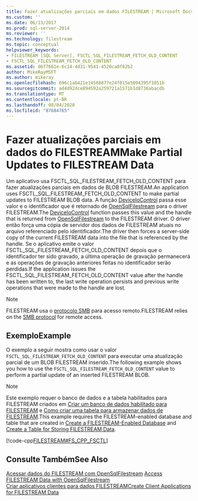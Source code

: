 ```yaml
---
title: Fazer atualizações parciais em dados FILESTREAM | Microsoft Docs
ms.custom: ''
ms.date: 06/13/2017
ms.prod: sql-server-2014
ms.reviewer: ''
ms.technology: filestream
ms.topic: conceptual
helpviewer_keywords:
- FILESTREAM [SQL Server], FSCTL_SQL_FILESTREAM_FETCH_OLD_CONTENT
- FSCTL_SQL_FILESTREAM_FETCH_OLD_CONTENT
ms.assetid: d6f7661e-6c14-4d31-9541-4520ca0f82b2
author: MikeRayMSFT
ms.author: mikeray
ms.openlocfilehash: 696c1a6421e14568877e24f015e5094395f1051b
ms.sourcegitcommit: ad4d92dce894592a259721a1571b1d8736abacdb
ms.translationtype: MT
ms.contentlocale: pt-BR
ms.lasthandoff: 08/04/2020
ms.locfileid: "87684765"
---
```

# <a name="make-partial-updates-to-filestream-data"></a><span data-ttu-id="ef03e-102">Fazer atualizações parciais em dados do FILESTREAM</span><span class="sxs-lookup"><span data-stu-id="ef03e-102">Make Partial Updates to FILESTREAM Data</span></span>
  <span data-ttu-id="ef03e-103">Um aplicativo usa FSCTL_SQL_FILESTREAM_FETCH_OLD_CONTENT para fazer atualizações parciais em dados de BLOB FILESTREAM.</span><span class="sxs-lookup"><span data-stu-id="ef03e-103">An application uses FSCTL_SQL_FILESTREAM_FETCH_OLD_CONTENT to make partial updates to FILESTREAM BLOB data.</span></span> <span data-ttu-id="ef03e-104">A função [DeviceIoControl](https://go.microsoft.com/fwlink/?LinkId=105527) passa esse valor e o identificador que é retornado de [OpenSqlFilestream](access-filestream-data-with-opensqlfilestream.md) para o driver FILESTREAM.</span><span class="sxs-lookup"><span data-stu-id="ef03e-104">The [DeviceIoControl](https://go.microsoft.com/fwlink/?LinkId=105527) function passes this value and the handle that is returned from [OpenSqlFilestream](access-filestream-data-with-opensqlfilestream.md) to the FILESTREAM driver.</span></span> <span data-ttu-id="ef03e-105">O driver então força uma cópia de servidor dos dados de FILESTREAM atuais no arquivo referenciado pelo identificador.</span><span class="sxs-lookup"><span data-stu-id="ef03e-105">The driver then forces a server-side copy of the current FILESTREAM data into the file that is referenced by the handle.</span></span> <span data-ttu-id="ef03e-106">Se o aplicativo emite o valor FSCTL_SQL_FILESTREAM_FETCH_OLD_CONTENT depois que o identificador ter sido gravado, a última operação de gravação permanecerá e as operações de gravação anteriores feitas no identificador serão perdidas.</span><span class="sxs-lookup"><span data-stu-id="ef03e-106">If the application issues the FSCTL_SQL_FILESTREAM_FETCH_OLD_CONTENT value after the handle has been written to, the last write operation persists and previous write operations that were made to the handle are lost.</span></span>  
  
> [!NOTE]  
>  <span data-ttu-id="ef03e-107">FILESTREAM usa o [protocolo SMB](https://go.microsoft.com/fwlink/?LinkId=112454) para acesso remoto.</span><span class="sxs-lookup"><span data-stu-id="ef03e-107">FILESTREAM relies on the [SMB protocol](https://go.microsoft.com/fwlink/?LinkId=112454) for remote access.</span></span>  
  
## <a name="example"></a><span data-ttu-id="ef03e-108">Exemplo</span><span class="sxs-lookup"><span data-stu-id="ef03e-108">Example</span></span>  
 <span data-ttu-id="ef03e-109">O exemplo a seguir mostra como usar o valor `FSCTL_SQL_FILESTREAM_FETCH_OLD_CONTENT` para executar uma atualização parcial de um BLOB FILESTREAM inserido.</span><span class="sxs-lookup"><span data-stu-id="ef03e-109">The following example shows you how to use the `FSCTL_SQL_FILESTREAM_FETCH_OLD_CONTENT` value to perform a partial update of an inserted FILESTREAM BLOB.</span></span>  
  
> [!NOTE]  
>  <span data-ttu-id="ef03e-110">Este exemplo requer o banco de dados e a tabela habilitados para FILESTREAM criados em [Criar um banco de dados habilitado para FILESTREAM](create-a-filestream-enabled-database.md) e [Como criar uma tabela para armazenar dados de FILESTREAM](create-a-table-for-storing-filestream-data.md).</span><span class="sxs-lookup"><span data-stu-id="ef03e-110">This example requires the FILESTREAM-enabled database and table that are created in [Create a FILESTREAM-Enabled Database](create-a-filestream-enabled-database.md) and [Create a Table for Storing FILESTREAM Data](create-a-table-for-storing-filestream-data.md).</span></span>  
  
 [!code-cpp[FILESTREAM#FS_CPP_FSCTL](../../snippets/tsql/SQL15/tsql/filestream/cpp/filestream.cpp#fs_cpp_fsctl)]  
  
## <a name="see-also"></a><span data-ttu-id="ef03e-111">Consulte Também</span><span class="sxs-lookup"><span data-stu-id="ef03e-111">See Also</span></span>  
 <span data-ttu-id="ef03e-112">[Acessar dados do FILESTREAM com OpenSqlFilestream](access-filestream-data-with-opensqlfilestream.md) </span><span class="sxs-lookup"><span data-stu-id="ef03e-112">[Access FILESTREAM Data with OpenSqlFilestream](access-filestream-data-with-opensqlfilestream.md) </span></span>  
 [<span data-ttu-id="ef03e-113">Criar aplicativos clientes para dados FILESTREAM</span><span class="sxs-lookup"><span data-stu-id="ef03e-113">Create Client Applications for FILESTREAM Data</span></span>](create-client-applications-for-filestream-data.md)  
  
  
